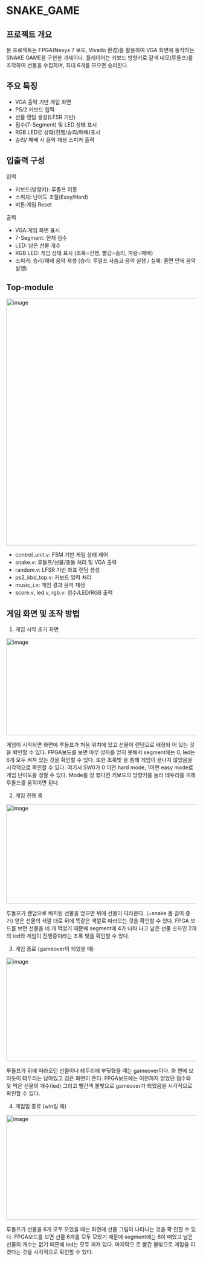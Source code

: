 # SNAKE_GAME

## 프로젝트 개요
본 프로젝트는 FPGA(Nexys 7 보드, Vivado 환경)를 활용하여 VGA 화면에 동작하는 SNAKE GAME을 구현한 과제이다. 
플레이어는 키보드 방향키로 갈색 네모(루돌프)를 조작하여 선물을 수집하며, 최대 6개를 모으면 승리한다.

## 주요 특징
- VGA 출력 기반 게임 화면
- PS/2 키보드 입력
- 선물 랜덤 생성(LFSR 기반)
- 점수(7-Segment) 및 LED 상태 표시
- RGB LED로 상태(진행/승리/패배)표시
- 승리/ 패배 시 음악 재생 스피커 출력

## 입출력 구성
입력
- 키보드(방향키): 루돌프 이동
- 스위치: 난이도 조절(Easy/Hard)
- 버튼:게임 Reset

출력
- VGA:게임 화면 표시
- 7-Segment: 현재 점수
- LED: 남은 선물 개수
- RGB LED: 게임 상태 표시 (초록=진행, 빨강=승리, 파랑=패배)
- 스피커: 승리/패배 음악 재생 (승리: 루덜프 사슴코 음악 실행 / 실패: 울면 안돼 음악 실행)
  
## Top-module
<img width="928" height="652" alt="image" src="https://github.com/user-attachments/assets/1098703f-e265-4fad-90fd-02fce407791c" />

- control_unit.v: FSM 기반 게임 상태 제어
- snake.v: 루돌프/선물/충돌 처리 및 VGA 출력
- random.v: LFSR 기반 좌표 랜덤 생성
- ps2_kbd_top.v: 키보드 입력 처리
- music_i.v: 게임 결과 음악 재생
- score.v, led.v, rgb.v: 점수/LED/RGB 출력


## 게임 화면 및 조작 방법
1. 게임 시작 초기 화면
<img width="691" height="257" alt="image" src="https://github.com/user-attachments/assets/ae33249c-9f19-4195-bd8b-1a3a197aae0d" />

게임이 시작되면 화면에 루돌프가 처음 위치에 있고 선물이 랜덤으로 배정되
어 있는 것을 확인할 수 있다. FPGA보드를 보면 아무 상자를 얻지 못해서 
segment에는 0, led는 6개 모두 켜져 있는 것을 확인할 수 있다. 또한 초록빛
을 통해 게임이 끝나지 않았음을 시각적으로 확인할 수 있다. 여기서 SW0가 0
이면 hard mode, 1이면 easy mode로 게임 난이도를 정할 수 있다. Mode를 정
했다면 키보드의 방향키를 눌러 테두리를 피해 루돌프를 움직이면 된다.

2. 게임 진행 중
<img width="712" height="263" alt="image" src="https://github.com/user-attachments/assets/efb4e395-cc05-4f36-a3fc-9119ebc08c49" />

루돌프가 랜덤으로 배치된 선물을 얻으면 뒤에 선물이 따라온다. (=snake 몸 
길이 증가) 얻은 선물의 색깔 대로 뒤에 똑같은 색깔로 따라오는 것을 확인할 
수 있다. FPGA 보드를 보면 선물을 네 개 먹었기 때문에 segment에 4가 나타
나고 남은 선물 숫자인 2개의 led와 게임이 진행중이라는 초록 빛을 확인할 
수 있다. 

3. 게임 종료 (gameover이 되었을 때)
<img width="733" height="274" alt="image" src="https://github.com/user-attachments/assets/32ee70bb-73a4-4ede-8f73-460b447b2344" />

루돌프가 뒤에 따라오던 선물이나 테두리에 부딪혔을 때는 gameover이다. 화
면에 보이듯이 테두리는 남아있고 검은 화면이 뜬다. FPGA보드에는 이전까지 
얻었던 점수와 못 먹은 선물의 개수(led) 그리고 빨간색 불빛으로 gameover가 
되었음을 시각적으로 확인할 수 있다. 

4.  게임임 종료 (win일 때)
<img width="739" height="277" alt="image" src="https://github.com/user-attachments/assets/0ca74dd3-48f4-40fa-bbdd-3698d353ebfc" />

루돌프가 선물을 6개 모두 모았을 때는 화면에 선물 그림이 나타나는 것을 확
인할 수 있다. FPGA보드를 보면 선물 6개를 모두 모았기 때문에 segment에는 
6이 떠있고 남은 선물의 개수는 없기 때문에 led는 모두 꺼져 있다. 마지막으
로 빨간 불빛으로 게임을 이겼다는 것을 시각적으로 확인할 수 있다.
